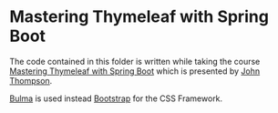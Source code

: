 # Mastering Thymeleaf with Spring Boot

The code contained in this folder is written while taking the course
[Mastering Thymeleaf with Spring Boot](https://www.udemy.com/course/mastering-thymeleaf-with-spring/)
which is presented by [John Thompson](https://twitter.com/serge_a_storms).

[Bulma](https://bulma.io/) is used instead [Bootstrap](https://getbootstrap.com/) for the CSS Framework. 
